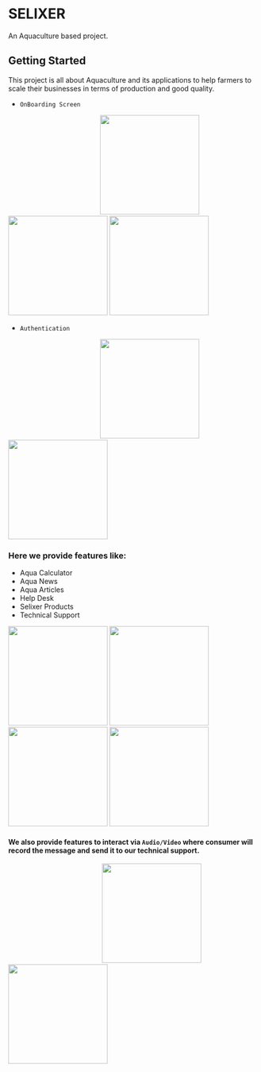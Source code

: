 # SELIXER

An Aquaculture based project.

## Getting Started

This project is all about Aquaculture and its applications to help farmers to scale their businesses in terms of production and good quality.

- `OnBoarding Screen`


                                               <img src="assets/Onboarding1.jpg" width="200"> <img src="assets/Onboarding2.jpg" width="200"> <img src="assets/Onboarding3.jpg" width="200"> 

- `Authentication`

                                               <img src="assets/SignIN.jpg" width="200"> <img src="assets/SignUP_page.jpg" width="200"> 

### Here we provide features like:

- Aqua Calculator 
- Aqua News
- Aqua Articles
- Help Desk
- Selixer Products
- Technical Support

<img src="assets/home.jpg" width="200"> <img src="assets/AquaCalculator.jpg" width="200"> <img src="assets/Settings.jpg" width="200"> <img src="assets/contact support.jpg" width="200">
                                               
#### We also provide features to interact via `Audio/Video` where consumer will record the message and send it to our technical support. 

                                                  <img src="assets/Audiorecorder.jpg" width="200"> <img src="assets/Camera.jpg" width="200" crop=ture> 
